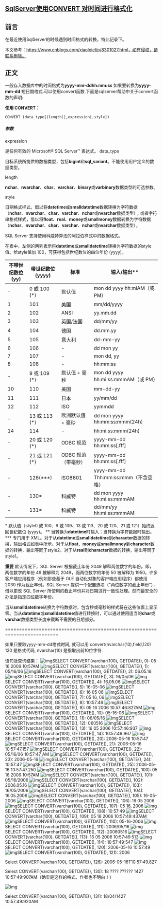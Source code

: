 ## [SqlServer使用CONVERT 对时间进行格式化](https://www.cnblogs.com/chenmc/p/9264469.html)

## 前言

在最近使用SqlServer的时候遇到时间格式的转换，特此记录下。

本文参考：https://www.cnblogs.com/xiaoleiel/p/8301027.html，如有侵权，请联系删除。

## 正文

一般存入数据库中的时间格式为**yyyy-mm-ddhh:mm:ss** 如果要转换为**yyyy-mm-dd** 短日期格式.可以使用convert函数.下面是sqlserver帮助中关于convert函数的声明:

**使用 CONVERT：**

```
CONVERT (data_type[(length)],expression[,style])
```

##### 参数

expression

是任何有效的 Microsoft® SQL Server™ 表达式。
data_type

目标系统所提供的数据类型，包括**bigint**和**sql_variant**。不能使用用户定义的数据类型。

length

**nchar**、**nvarchar**、**char**、**varchar**、**binary**或**varbinary**数据类型的可选参数。

style

日期格式样式，借以将**datetime**或**smalldatetime**数据转换为字符数据（**nchar**、**nvarchar**、**char**、**varchar**、**nchar**或**nvarchar**数据类型）；或者字符串格式样式，借以将**float**、**real**、**money**或**smallmoney**数据转换为字符数据（**nchar**、**nvarchar**、**char**、**varchar**、**nchar**或**nvarchar**数据类型）。

SQL Server 支持使用科威特算法的阿拉伯样式中的数据格式。

在表中，左侧的两列表示将**datetime**或**smalldatetime**转换为字符数据的style值。给style值加 100，可获得包括世纪数位的四位年份 (yyyy)。

| 不带世纪数位 (yy) | 带世纪数位 (yyyy) | 标准                | 输入/输出**                          |
| ----------------- | ----------------- | ------------------- | ------------------------------------ |
| -                 | 0 或 100 (*)      | 默认值              | mon dd yyyy hh:miAM（或 PM）         |
| 1                 | 101               | 美国                | mm/dd/yyyy                           |
| 2                 | 102               | ANSI                | yy.mm.dd                             |
| 3                 | 103               | 英国/法国           | dd/mm/yy                             |
| 4                 | 104               | 德国                | dd.mm.yy                             |
| 5                 | 105               | 意大利              | dd-mm-yy                             |
| 6                 | 106               | -                   | dd mon yy                            |
| 7                 | 107               | -                   | mon dd, yy                           |
| 8                 | 108               | -                   | hh:mm:ss                             |
| -                 | 9 或 109 (*)      | 默认值 + 毫秒       | mon dd yyyy hh:mi:ss:mmmAM（或 PM）  |
| 10                | 110               | 美国                | mm-dd-yy                             |
| 11                | 111               | 日本                | yy/mm/dd                             |
| 12                | 112               | ISO                 | yymmdd                               |
| -                 | 13 或 113 (*)     | 欧洲默认值 + 毫秒   | dd mon yyyy hh:mm:ss:mmm(24h)        |
| 14                | 114               | -                   | hh:mi:ss:mmm(24h)                    |
| -                 | 20 或 120 (*)     | ODBC 规范           | yyyy-mm-dd hh:mm:ss[.fff]            |
| -                 | 21 或 121 (*)     | ODBC 规范（带毫秒） | yyyy-mm-dd hh:mm:ss[.fff]            |
| -                 | 126(***)          | ISO8601             | yyyy-mm-dd Thh:mm:ss:mmm（不含空格） |
| -                 | 130*              | 科威特              | dd mon yyyy hh:mi:ss:mmmAM           |
| -                 | 131*              | 科威特              | dd/mm/yy hh:mi:ss:mmmAM              |

\*  默认值（style0 或 100、9 或 109、13 或 113、20 或 120、21 或 121）始终返回世纪数位 (yyyy)。
** 当转换为**datetime**时输入；当转换为字符数据时输出。
*** 专门用于 XML。对于从**datetime**或**smalldatetime**到**character**数据的转换，输出格式如表中所示。对于从**float**、**money**或**smallmoney**到**character**数据的转换，输出等同于style2。对于从**real**到**character**数据的转换，输出等同于style1。

 

**重要** 默认情况下，SQL Server 根据截止年份 2049 解释两位数字的年份。即，两位数字的年份 49 被解释为 2049，而两位数字的年份 50 被解释为 1950。许多客户端应用程序（例如那些基于 OLE 自动化对象的客户端应用程序）都使用 2030 作为截止年份。SQL Server 提供一个配置选项（"两位数字的截止年份"），借以更改 SQL Server 所使用的截止年份并对日期进行一致性处理。然而最安全的办法是指定四位数字年份。

当从**smalldatetime**转换为字符数据时，包含秒或毫秒的样式将在这些位置上显示零。当从**datetime**或**smalldatetime**值进行转换时，可以通过使用适当的**char**或**varchar**数据类型长度来截断不需要的日期部分。

=========================================================================

如果只要取yyyy-mm-dd格式时间, 就可以用 convert(nvarchar(10),field,120)
120 是格式代码, nvarchar(10) 是指取出前10位字符.

 

语句及查询结果：
![img](https://www.cnblogs.com/Images/OutliningIndicators/None.gif)SELECT CONVERT(varchar(100), GETDATE(), 0): 05 16 2006 10:57AM
![img](https://www.cnblogs.com/Images/OutliningIndicators/None.gif)SELECT CONVERT(varchar(100), GETDATE(), 1): 05/16/06
![img](https://www.cnblogs.com/Images/OutliningIndicators/None.gif)SELECT CONVERT(varchar(100), GETDATE(), 2): 06.05.16
![img](https://www.cnblogs.com/Images/OutliningIndicators/None.gif)SELECT CONVERT(varchar(100), GETDATE(), 3): 16/05/06
![img](https://www.cnblogs.com/Images/OutliningIndicators/None.gif)SELECT CONVERT(varchar(100), GETDATE(), 4): 16.05.06
![img](https://www.cnblogs.com/Images/OutliningIndicators/None.gif)SELECT CONVERT(varchar(100), GETDATE(), 5): 16-05-06
![img](https://www.cnblogs.com/Images/OutliningIndicators/None.gif)SELECT CONVERT(varchar(100), GETDATE(), 6): 16 05 06
![img](https://www.cnblogs.com/Images/OutliningIndicators/None.gif)SELECT CONVERT(varchar(100), GETDATE(), 7): 05 16, 06
![img](https://www.cnblogs.com/Images/OutliningIndicators/None.gif)SELECT CONVERT(varchar(100), GETDATE(), 8): 10:57:46
![img](https://www.cnblogs.com/Images/OutliningIndicators/None.gif)SELECT CONVERT(varchar(100), GETDATE(), 9): 05 16 2006 10:57:46:827AM
![img](https://www.cnblogs.com/Images/OutliningIndicators/None.gif)SELECT CONVERT(varchar(100), GETDATE(), 10): 05-16-06
![img](https://www.cnblogs.com/Images/OutliningIndicators/None.gif)SELECT CONVERT(varchar(100), GETDATE(), 11): 06/05/16
![img](https://www.cnblogs.com/Images/OutliningIndicators/None.gif)SELECT CONVERT(varchar(100), GETDATE(), 12): 060516
![img](https://www.cnblogs.com/Images/OutliningIndicators/None.gif)SELECT CONVERT(varchar(100), GETDATE(), 13): 16 05 2006 10:57:46:937
![img](https://www.cnblogs.com/Images/OutliningIndicators/None.gif)SELECT CONVERT(varchar(100), GETDATE(), 14): 10:57:46:967
![img](https://www.cnblogs.com/Images/OutliningIndicators/None.gif)SELECT CONVERT(varchar(100), GETDATE(), 20): 2006-05-16 10:57:47
![img](https://www.cnblogs.com/Images/OutliningIndicators/None.gif)SELECT CONVERT(varchar(100), GETDATE(), 21): 2006-05-16 10:57:47.157
![img](https://www.cnblogs.com/Images/OutliningIndicators/None.gif)SELECT CONVERT(varchar(100), GETDATE(), 22): 05/16/06 10:57:47 AM
![img](https://www.cnblogs.com/Images/OutliningIndicators/None.gif)SELECT CONVERT(varchar(100), GETDATE(), 23): 2006-05-16
![img](https://www.cnblogs.com/Images/OutliningIndicators/None.gif)SELECT CONVERT(varchar(100), GETDATE(), 24): 10:57:47
![img](https://www.cnblogs.com/Images/OutliningIndicators/None.gif)SELECT CONVERT(varchar(100), GETDATE(), 25): 2006-05-16 10:57:47.250
![img](https://www.cnblogs.com/Images/OutliningIndicators/None.gif)SELECT CONVERT(varchar(100), GETDATE(), 100): 05 16 2006 10:57AM
![img](https://www.cnblogs.com/Images/OutliningIndicators/None.gif)SELECT CONVERT(varchar(100), GETDATE(), 101): 05/16/2006
![img](https://www.cnblogs.com/Images/OutliningIndicators/None.gif)SELECT CONVERT(varchar(100), GETDATE(), 102): 2006.05.16
![img](https://www.cnblogs.com/Images/OutliningIndicators/None.gif)SELECT CONVERT(varchar(100), GETDATE(), 103): 16/05/2006
![img](https://www.cnblogs.com/Images/OutliningIndicators/None.gif)SELECT CONVERT(varchar(100), GETDATE(), 104): 16.05.2006
![img](https://www.cnblogs.com/Images/OutliningIndicators/None.gif)SELECT CONVERT(varchar(100), GETDATE(), 105): 16-05-2006
![img](https://www.cnblogs.com/Images/OutliningIndicators/None.gif)SELECT CONVERT(varchar(100), GETDATE(), 106): 16 05 2006
![img](https://www.cnblogs.com/Images/OutliningIndicators/None.gif)SELECT CONVERT(varchar(100), GETDATE(), 107): 05 16, 2006
![img](https://www.cnblogs.com/Images/OutliningIndicators/None.gif)SELECT CONVERT(varchar(100), GETDATE(), 108): 10:57:49
![img](https://www.cnblogs.com/Images/OutliningIndicators/None.gif)SELECT CONVERT(varchar(100), GETDATE(), 109): 05 16 2006 10:57:49:437AM
![img](https://www.cnblogs.com/Images/OutliningIndicators/None.gif)SELECT CONVERT(varchar(100), GETDATE(), 110): 05-16-2006
![img](https://www.cnblogs.com/Images/OutliningIndicators/None.gif)SELECT CONVERT(varchar(100), GETDATE(), 111): 2006/05/16
![img](https://www.cnblogs.com/Images/OutliningIndicators/None.gif)SELECT CONVERT(varchar(100), GETDATE(), 112): 20060516
![img](https://www.cnblogs.com/Images/OutliningIndicators/None.gif)SELECT CONVERT(varchar(100), GETDATE(), 113): 16 05 2006 10:57:49:513
![img](https://www.cnblogs.com/Images/OutliningIndicators/None.gif)SELECT CONVERT(varchar(100), GETDATE(), 114): 10:57:49:547
![img](https://www.cnblogs.com/Images/OutliningIndicators/None.gif)SELECT CONVERT(varchar(100), GETDATE(), 120): 2006-05-16 10:57:49
![img](https://www.cnblogs.com/Images/OutliningIndicators/None.gif)SELECT CONVERT(varchar(100), GETDATE(), 121): 2006

 Select CONVERT(varchar(100), GETDATE(), 126): 2006-05-16T10:57:49.827

 Select CONVERT(varchar(100), GETDATE(), 130): 18 ???? ?????? 1427 10:57:49:907AM（确实是这样的格式，作者也不明白！）

![img](https://images2018.cnblogs.com/blog/1423233/201807/1423233-20180704174858458-703003184.png)

 Select CONVERT(varchar(100), GETDATE(), 131): 18/04/1427 10:57:49:920AM